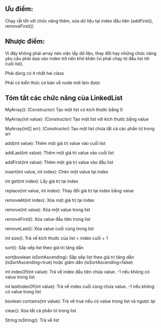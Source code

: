
Ưu điểm:
---

Chạy rất tốt với chức năng thêm, xóa dữ liệu tại index đầu tiên (addFirst(), removeFirst())

Nhược điểm: 
---

Vì đây không phải array nên việc lấy dữ liệu, thay đổi hay những chức năng yêu cầu phải dựa
vào index trở nên khó khăn (vì phải chạy từ đầu list tới cuối list).

Phải dùng có ít nhất hai class

Phải có kiến thức cơ bản về node mới làm được

Tóm tắt các chức năng của LinkedList
---

MyArray(): (Constructor) Tạo một list có kích thước bằng 0 

MyArray(int value): (Constructor) Tạo một list với kích thước bằng value 

MyArray(int[] arr): (Constructor) Tạo một list chứa tất cả các phần tử trong arr 

add(int value): Thêm một giá trị value vào cuối list

addLast(int value): Thêm một giá trị value vào cuối list

addFirst(int value): Thêm một giá trị value vào đầu list 

insert(int value, int index): Chèn một value tại index 
 
int get(int index): Lấy giá trị tại index 

replace(int value, int index): Thay đổi giá trị tại index bằng value

removeAt(int index): Xóa một giá trị tại index 

remove(int value): Xóa một value trong list

removeFirst(): Xóa value đầu tiên trong list

removeLast(): Xóa value cuối cùng trong list

int size(): Trả về kích thước của list = index cuối + 1

sort(): Sắp xếp list theo giá trị tăng dần 

sort(boolean isSortAscending): Sắp xếp list theo giá trị tăng dần (isSortAscending=true) hoặc giảm dần (isSortAscending=false)

int indexOf(int value): Trả về index đầu tiên chứa value. -1 nếu không có value trong list

int lastIndexOf(int value): Trả về index cuối cùng chứa value. -1 nếu không có value trong list 

boolean contains(int value): Trả về true nếu có value trong list và ngược lại

clear(): Xóa tất cả phần tử trong list

String toString(): Trả về list
